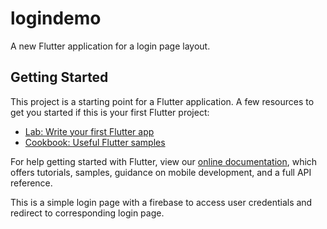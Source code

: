 # logindemo

A new Flutter application for a login page layout.

## Getting Started

This project is a starting point for a Flutter application.
A few resources to get you started if this is your first Flutter project:

- [Lab: Write your first Flutter app](https://flutter.io/docs/get-started/codelab)
- [Cookbook: Useful Flutter samples](https://flutter.io/docs/cookbook)

For help getting started with Flutter, view our 
[online documentation](https://flutter.io/docs), which offers tutorials, 
samples, guidance on mobile development, and a full API reference.

This is a simple login page with a firebase to access user credentials and redirect to corresponding login page.
